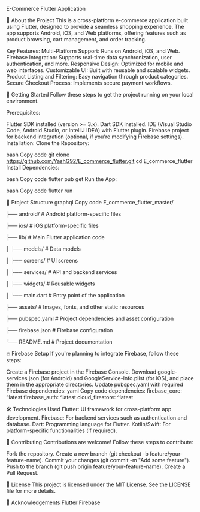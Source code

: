 E-Commerce Flutter Application


📱 About the Project
This is a cross-platform e-commerce application built using Flutter, designed to provide a seamless shopping experience. The app supports Android, iOS, and Web platforms, offering features such as product browsing, cart management, and order tracking.

Key Features:
Multi-Platform Support: Runs on Android, iOS, and Web.
Firebase Integration: Supports real-time data synchronization, user authentication, and more.
Responsive Design: Optimized for mobile and web interfaces.
Customizable UI: Built with reusable and scalable widgets.
Product Listing and Filtering: Easy navigation through product categories.
Secure Checkout Process: Implements secure payment workflows.


🚀 Getting Started
Follow these steps to get the project running on your local environment.

Prerequisites:

Flutter SDK installed (version >= 3.x).
Dart SDK installed.
IDE (Visual Studio Code, Android Studio, or IntelliJ IDEA) with Flutter plugin.
Firebase project for backend integration (optional, if you're modifying Firebase settings).
Installation:
Clone the Repository:

bash
Copy code
git clone https://github.com/YashG92/E_commerce_flutter.git
cd E_commerce_flutter
Install Dependencies:

bash
Copy code
flutter pub get
Run the App:

bash
Copy code
flutter run


📂 Project Structure
graphql
Copy code
E_commerce_flutter_master/

├── android/           # Android platform-specific files

├── ios/               # iOS platform-specific files

├── lib/               # Main Flutter application code

│   ├── models/        # Data models

│   ├── screens/       # UI screens

│   ├── services/      # API and backend services

│   ├── widgets/       # Reusable widgets

│   └── main.dart      # Entry point of the application

├── assets/            # Images, fonts, and other static resources

├── pubspec.yaml       # Project dependencies and asset configuration

├── firebase.json      # Firebase configuration

└── README.md          # Project documentation


🔥 Firebase Setup
If you're planning to integrate Firebase, follow these steps:

Create a Firebase project in the Firebase Console.
Download google-services.json (for Android) and GoogleService-Info.plist (for iOS), and place them in the appropriate directories.
Update pubspec.yaml with required Firebase dependencies:
yaml
Copy code
dependencies:
firebase_core: ^latest
firebase_auth: ^latest
cloud_firestore: ^latest


🛠️ Technologies Used
Flutter: UI framework for cross-platform app development.
Firebase: For backend services such as authentication and database.
Dart: Programming language for Flutter.
Kotlin/Swift: For platform-specific functionalities (if required).


🤝 Contributing
Contributions are welcome! Follow these steps to contribute:

Fork the repository.
Create a new branch (git checkout -b feature/your-feature-name).
Commit your changes (git commit -m "Add some feature").
Push to the branch (git push origin feature/your-feature-name).
Create a Pull Request.


📝 License
This project is licensed under the MIT License. See the LICENSE file for more details.


🌟 Acknowledgements
Flutter
Firebase

